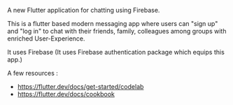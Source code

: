 A new Flutter application for chatting using Firebase.

This is a flutter based modern messaging app where users can "sign up" and "log in" to chat with their friends, family, colleagues among groups with enriched User-Experience.

It uses Firebase (It uses  Firebase authentication package which equips this app.)




A few resources :
- https://flutter.dev/docs/get-started/codelab
- https://flutter.dev/docs/cookbook

